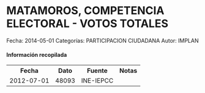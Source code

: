 MATAMOROS, COMPETENCIA ELECTORAL - VOTOS TOTALES
=====

Fecha: 2014-05-01
Categorías: PARTICIPACION CIUDADANA
Autor: IMPLAN

#### Información recopilada

<table class="table table-hover table-bordered">
  <tr><th>Fecha</th><th>Dato</th><th>Fuente</th><th>Notas</th></tr>
  <tr><td>2012-07-01</td><td>48093</td><td>INE-IEPCC</td><td></td></tr>
</table>
